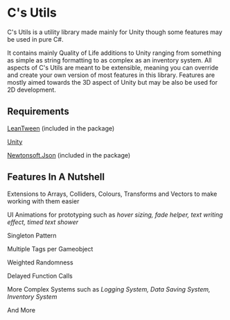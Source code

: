 # C's Utils
C's Utils is a utility library made mainly for Unity though some features may be used in pure C#.

It contains mainly Quality of Life additions to Unity ranging from something as simple as string formatting to as complex as an inventory system. All aspects of C's Utils are meant to be extensible, meaning you can override and create your own version of most features in this library. Features are mostly aimed towards the 3D aspect of Unity but may be also be used for 2D development.

## Requirements
[LeanTween](https://github.com/dentedpixel/LeanTween) (included in the package)

[Unity](https://unity.com/)

[Newtonsoft.Json](https://github.com/JamesNK/Newtonsoft.Json) (included in the package)

## Features In A Nutshell

Extensions to Arrays, Colliders, Colours, Transforms and Vectors to make working with them easier

UI Animations for prototyping such as _hover sizing, fade helper, text writing effect, timed text shower_

Singleton Pattern

Multiple Tags per Gameobject

Weighted Randomness

Delayed Function Calls

More Complex Systems such as _Logging System, Data Saving System, Inventory System_

And More
